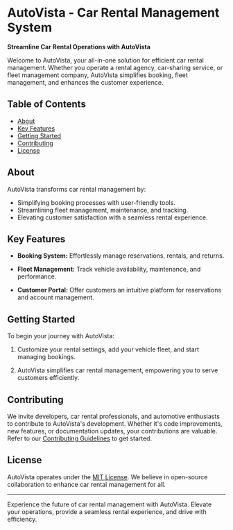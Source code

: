 # AutoVista - Car Rental Management System


**Streamline Car Rental Operations with AutoVista**

Welcome to AutoVista, your all-in-one solution for efficient car rental management. Whether you operate a rental agency, car-sharing service, or fleet management company, AutoVista simplifies booking, fleet management, and enhances the customer experience.

## Table of Contents
- [About](#about)
- [Key Features](#key-features)
- [Getting Started](#getting-started)
- [Contributing](#contributing)
- [License](#license)

## About

AutoVista transforms car rental management by:

- Simplifying booking processes with user-friendly tools.
- Streamlining fleet management, maintenance, and tracking.
- Elevating customer satisfaction with a seamless rental experience.

## Key Features

- **Booking System:** Effortlessly manage reservations, rentals, and returns.

- **Fleet Management:** Track vehicle availability, maintenance, and performance.

- **Customer Portal:** Offer customers an intuitive platform for reservations and account management.

## Getting Started

To begin your journey with AutoVista:


1. Customize your rental settings, add your vehicle fleet, and start managing bookings.

2. AutoVista simplifies car rental management, empowering you to serve customers efficiently.

## Contributing

We invite developers, car rental professionals, and automotive enthusiasts to contribute to AutoVista's development. Whether it's code improvements, new features, or documentation updates, your contributions are valuable. Refer to our [Contributing Guidelines](CONTRIBUTING.md) to get started.

## License

AutoVista operates under the [MIT License](LICENSE.md). We believe in open-source collaboration to enhance car rental management for all.

---

Experience the future of car rental management with AutoVista. Elevate your operations, provide a seamless rental experience, and drive with efficiency.




